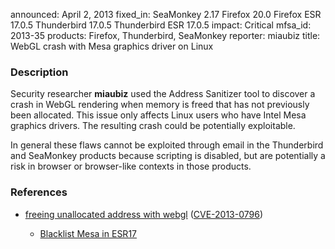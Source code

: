 announced: April 2, 2013
fixed_in: SeaMonkey 2.17
          Firefox 20.0
          Firefox ESR 17.0.5
          Thunderbird 17.0.5
          Thunderbird ESR 17.0.5
impact: Critical
mfsa_id: 2013-35
products: Firefox, Thunderbird, SeaMonkey
reporter: miaubiz
title: WebGL crash with Mesa graphics driver on Linux

<h3>Description</h3>

<p>Security researcher <strong>miaubiz</strong> used the Address Sanitizer tool
to discover a crash in WebGL rendering when memory is freed that has not
previously been allocated. This issue only affects Linux users who have Intel
Mesa graphics drivers. The resulting crash could be potentially exploitable.
</p>

<p class="note">In general these flaws cannot be exploited through email in the
Thunderbird and SeaMonkey products because scripting is disabled, but are
potentially a risk in browser or browser-like contexts in those products.</p>


<h3>References</h3>

<ul>
  <li><a href="https://bugzilla.mozilla.org/show_bug.cgi?id=827106">
       freeing unallocated address with webgl</a> (<a href="http://cve.mitre.org/cgi-bin/cvename.cgi?name=CVE-2013-0796" class="ex-ref">CVE-2013-0796</a>)</li>
         <ul><li><a href="https://bugzilla.mozilla.org/show_bug.cgi?id=838413">
       Blacklist Mesa in ESR17</a></li></ul>
</ul>



